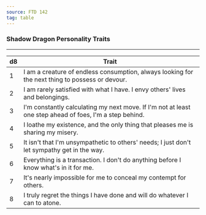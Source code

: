 ```yaml
---
source: FTD 142
tag: table
---
```


### Shadow Dragon Personality Traits
---
|d8|Trait|
|----|------------|
|1|I am a creature of endless consumption, always looking for the next thing to possess or devour.|
|2|I am rarely satisfied with what I have. I envy others' lives and belongings.|
|3|I'm constantly calculating my next move. If I'm not at least one step ahead of foes, I'm a step behind.|
|4|I loathe my existence, and the only thing that pleases me is sharing my misery.|
|5|It isn't that I'm unsympathetic to others' needs; I just don't let sympathy get in the way.|
|6|Everything is a transaction. I don't do anything before I know what's in it for me.|
|7|It's nearly impossible for me to conceal my contempt for others.|
|8|I truly regret the things I have done and will do whatever I can to atone.|
